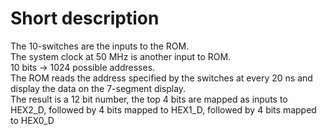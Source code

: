 # Short description 

The 10-switches are the inputs to the ROM. </br>
The system clock at 50 MHz is another input to ROM. </br>
10 bits -> 1024 possible addresses. </br>
The ROM reads the address specified by the switches at every 20 ns and display the data on the 7-segment display. </br>
The result is a 12 bit number, the top 4 bits are mapped as inputs to HEX2_D, followed by 4 bits mapped to HEX1_D, followed by 4 bits mapped to HEX0_D
